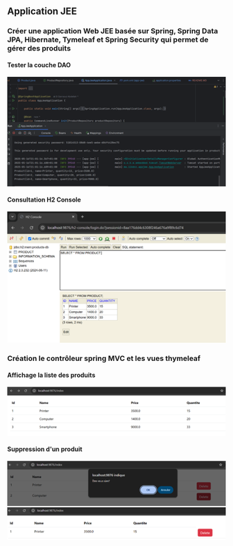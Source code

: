 <h2>Application JEE</h2>
<h3>Créer une application Web JEE basée sur Spring, Spring Data JPA, Hibernate, Tymeleaf et Spring Security qui permet de gérer des produits</h3>
<h4>Tester la couche DAO</h4>
<img src="./img/testCoucheDAO.png">

<h4>Consultation H2 Console</h4>
<img src="./img/H2Console.png">

<h3>Création le contrôleur spring MVC et les vues thymeleaf</h3>
<h4>Affichage la liste des produits</h4>
<img src="./img/listProduct.png">

<h4>Suppression d'un produit</h4>
<img src="./img/deleteConfirm.png">

<img src="./img/delete.png">